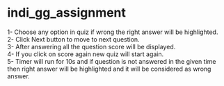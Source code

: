 # indi_gg_assignment

 1- Choose any option in quiz if wrong the right answer will be highlighted. <br/>
 2- Click Next button to move to next question. <br/>
 3- After answering all the question score will be displayed. <br/>
 4- If you click on score again new quiz will start again. <br/>
 5- Timer will run for 10s and if question is not answered in the given time then right answer will be highlighted and it will be considered as wrong answer. <br/>
